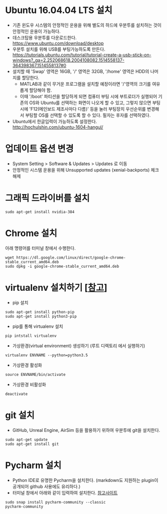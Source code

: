 # Ubuntu 16.04.04 LTS 설치
* 기존 윈도우 시스템의 안정적인 운용을 위해 별도의 하드에 우분투를 설치하는 것이 안정적인 운용이 가능하다.
* 데스크탑용 우분투를 다운로드한다.<br />https://www.ubuntu.com/download/desktop
* 우분투 설치를 위해 USB를 부팅가능하도록 만든다.<br />https://tutorials.ubuntu.com/tutorial/tutorial-create-a-usb-stick-on-windows?_ga=2.252068618.2004108082.1514558137-364398367.1514558137#0
* 설치할 때 'Swap' 영역은 16GB, '/' 영역은 32GB, '/home' 영역은 HDD의 나머지를 할당한다.
  * MATLAB과 같이 무거운 프로그램을 설치할 예정이라면 '/'영역의 크기를 여유롭게 할당해야 함.
  * 이때 '/boot' 파티션을 할당하게 되면 컴퓨터 부팅 시에 부트로더가 실행되어 기존의 OS와 Ubuntu를 선택하는 화면이 나오게 할 수 있고, 그렇지 않으면 부팅 시에 'F12(메인보드 제조사마다 다름)' 등을 눌러 부팅장치 우선순위를 변경해서 부팅할 OS를 선택할 수 있도록 할 수 있다. 필자는 후자를 선택하였다.
* Ubuntu에서 한글입력이 가능하도록 설정한다.<br />http://hochulshin.com/ubuntu-1604-hangul/

# 업데이트 옵션 변경
* System Setting > Software & Updates > Updates 로 이동
* 안정적인 시스템 운용을 위해 Unsupported updates (xenial-backports) 체크 해제

# 그래픽 드라이버를 설치
```
sudo apt-get install nvidia-384
```

# Chrome 설치
아래 명령어를 터미널 창에서 수행한다.
```
wget https://dl.google.com/linux/direct/google-chrome-stable_current_amd64.deb
sudo dpkg -i google-chrome-stable_current_amd64.deb
```

# virtualenv 설치하기 [[참고](https://gist.github.com/Geoyi/d9fab4f609e9f75941946be45000632b)]
* pip 설치
```
sudo apt-get install python-pip
sudo apt-get install python3-pip
```

* pip를 통해 virtualenv 설치
```
pip intstall virtualenv
```

*  가상환경(virtual environment) 생성하기 (루트 디렉토리 에서 실행하기)
```
virtualenv ENVNAME --python=python3.5
```

* 가상환경 활성화
```
source ENVNAME/bin/activate
```

* 가상환경 비활성화
```
deactivate
```

# git 설치
* GitHub, Unreal Engine, AirSim 등을 활용하기 위하여 우분투에 git을 설치한다.
```
sudo apt-get update
sudo apt-get install git
```

# Pycharm 설치
* Python IDE로 유명한 Pycharm을 설치한다. (markdown도 지원하는 plugin이 공개되어 github 사용에도 유리하다.)
* 터미널 창에서 아래와 같이 입력하여 설치한다. [참고사이트](https://www.jetbrains.com/help/pycharm/install-and-set-up-pycharm.html#linux)
```
sudo snap install pycharm-community --classic
pycharm-community
```
